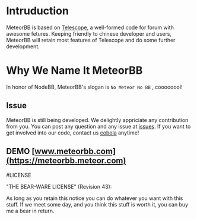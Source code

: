 # Intruduction
MeteorBB is based on [Telescope](https://github.com/TelescopeJS/Telescope), a well-formed code for forum with awesome fetures. Keeping friendly to chinese developer and users, MeteorBB will retain most features of Telescope and do some further development.


# Why We Name It MeteorBB

In honor of NodeBB, MeteorBB's slogan is ` No Meteor No BB ` , coooooool!


## Issue

MeteorBB is still being developed. We delightly appriciate any contribution from you. You can post any question and any issue at [issues](https://github.com/cobola/meteorbb/issues). If you want to get involved into our code, contact us [cobola](cobola@gmail.com) anytime!




## DEMO [www.meteorbb.com](https://meteorbb.meteor.com)





#LICENSE

"THE BEAR-WARE LICENSE" (Revision 43):

As long as you retain this notice you can do whatever you want with this stuff. If we meet some day, and you think this stuff is worth it, you can buy me a bear in return.
